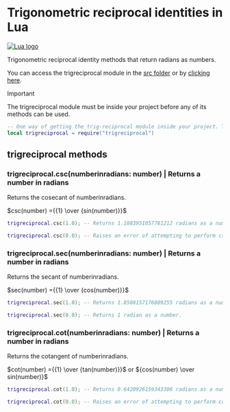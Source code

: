 # Trigonometric reciprocal identities in Lua

[![Lua logo](https://www.lua.org/images/lua-logo.gif)](https://lua.org)

Trigonometric reciprocal identity methods that return radians as numbers.

You can access the trigreciprocal module in the [src folder](src) or by [clicking here](src/trigreciprocal.lua).

> [!IMPORTANT]
> The trigreciprocal module must be inside your project before any of its methods can be used.

```Lua
-- One way of getting the trig-reciprocal module inside your project. This requires the module to be in the same folder as the file using this code.
local trigreciprocal = require("trigreciprocal")
```

## trigreciprocal methods

### trigreciprocal.csc(numberinradians: number) | Returns a number in radians

Returns the cosecant of numberinradians.

$csc(number) ={{1} \over {sin(number)}}$

```Lua
trigreciprocal.csc(1.0); -- Returns 1.1883951057781212 radians as a number.
```

```Lua
trigreciprocal.csc(0.0); -- Raises an error of attempting to perform csc(0)
```

### trigreciprocal.sec(numberinradians: number) | Returns a number in radians

Returns the secant of numberinradians.

$sec(number) ={{1} \over {cos(number)}}$

```Lua
trigreciprocal.sec(1.0); -- Returns 1.8508157176809255 radians as a number.
```

```Lua
trigreciprocal.sec(0.0); -- Returns 1 radian as a number.
```

### trigreciprocal.cot(numberinradians: number) | Returns a number in radians

Returns the cotangent of numberinradians.

$cot(number) ={{1} \over {tan(number)}}$ or ${cos(number) \over sin(number)}$

```Lua
trigreciprocal.cot(1.0); -- Returns 0.6420926159343306 radians as a number.
```

```Lua
trigreciprocal.cot(0.0); -- Raises an error of attempting to perform cot(0)
```
